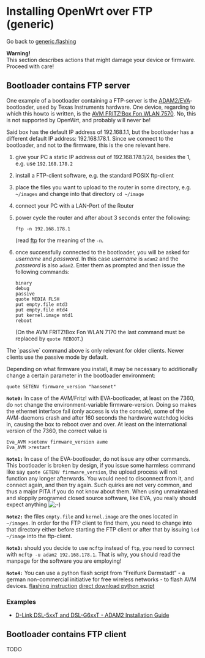 # Installing OpenWrt over FTP (generic)

Go back to [generic.flashing](/docs/guide-user/installation/generic.flashing "docs:guide-user:installation:generic.flashing")

**Warning!**  
This section describes actions that might damage your device or firmware. Proceed with care!

## Bootloader contains FTP server

One example of a bootloader containing a FTP-server is the [ADAM2/EVA](/docs/techref/bootloader/adam2 "docs:techref:bootloader:adam2")-bootloader, used by Texas Instruments hardware. One device, regarding to which this howto is written, is the [AVM FRITZ!Box Fon WLAN 7570](/toh/avm/fritz.box.wlan.7570 "toh:avm:fritz.box.wlan.7570"). No, this is not supported by OpenWrt, and probably will never be!

Said box has the default IP address of 192.168.1.1, but the bootloader has a different default IP address: 192.168.178.1. Since we connect to the bootloader, and not to the firmware, this is the one relevant here.

1. give your PC a static IP address out of 192.168.178.1/24, besides the 1, e.g. use `192.168.178.2`
2. install a FTP-client software, e.g. the standard POSIX ftp-client
3. place the files you want to upload to the router in some directory, e.g. `~/images` and change into that directory `cd ~/image`
4. connect your PC with a LAN-Port of the Router
5. power cycle the router and after about 3 seconds enter the following:
   
   ```
   ftp -n 192.168.178.1
   ```
   
   (read [ftp](http://man.cx/ftp "http://man.cx/ftp") for the meaning of the `-n`.
6. once successfully connected to the bootloader, you will be asked for *username* and *password*. In this case *username* is `adam2` and the *password* is also `adam2`. Enter them as prompted and then issue the following commands:
   
   ```
   binary
   debug
   passive
   quote MEDIA FLSH
   put empty.file mtd3
   put empty.file mtd4
   put kernel.image mtd1
   reboot
   ```
   
   (On the AVM FRITZ!Box Fon WLAN 7170 the last command must be replaced by `quote REBOOT`.)

The \`passive\` command above is only relevant for older clients. Newer clients use the passive mode by default.

Depending on what firmware you install, it may be necessary to additionally change a certain parameter in the bootloader environment:

```
quote SETENV firmware_version "hansenet"
```

**`Note0:`** In case of the AVM/Fritz! with EVA-bootloader, at least on the 7360, do `not` change the environment-variable firmware-version. Doing so makes the ethernet interface fail (only access is via the console), some of the AVM-daemons crash and after 160 seconds the hardware watchdog kicks in, causing the box to reboot over and over. At least on the international version of the 7360, the correct value is

```
Eva_AVM >setenv firmware_version avme
Eva_AVM >restart
```

**`Note1:`** In case of the EVA-bootloader, do not issue any other commands. This bootloader is broken by design, if you issue some harmless command like say `quote GETENV firmware_version`, the upload process will not function any longer afterwards. You would need to disconnect from it, and connect again, and then try again. Such quirks are not very common, and thus a major PITA if you do not know about them. When using unmaintained and sloppily programed closed source software, like EVA, you really should expect anything ![;-)](/lib/images/smileys/wink.svg)

**`Note2:`** the files `empty.file` and `kernel.image` are the ones located in `~/images`. In order for the FTP client to find them, you need to change into that directory either before starting the FTP client or after that by issuing `lcd ~/image` into the ftp-client.

**`Note3:`** should you decide to use `ncftp` instead of `ftp`, you need to connect with `ncftp -u adam2 192.168.178.1`. That is why, you should read the manpage for the software you are employing!

**`Note4:`** You can use a python flash script from “Freifunk Darmstadt” - a german non-commercial initiative for free wireless networks - to flash AVM devices. [flashing instruction](https://fritz-tools.readthedocs.io/en/latest/flashing/ubuntu_1804.html "https://fritz-tools.readthedocs.io/en/latest/flashing/ubuntu_1804.html") [direct download python script](https://raw.githubusercontent.com/freifunk-darmstadt/fritz-tools/master/fritzflash.py "https://raw.githubusercontent.com/freifunk-darmstadt/fritz-tools/master/fritzflash.py")

### Examples

- [D-Link DSL-5xxT and DSL-G6xxT - ADAM2 Installation Guide](/toh/d-link/dsl-5xxt-6xxt-adam2 "toh:d-link:dsl-5xxt-6xxt-adam2")

## Bootloader contains FTP client

TODO
